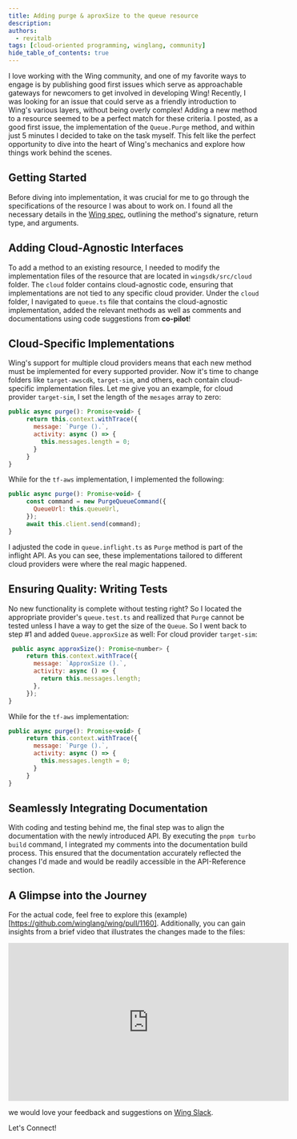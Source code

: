 ```yaml
---
title: Adding purge & aproxSize to the queue resource
description: 
authors: 
  - revitalb
tags: [cloud-oriented programming, winglang, community]
hide_table_of_contents: true
---
```

 
I love working with the Wing community, and one of my favorite ways to engage is by publishing good first issues which serve as approachable gateways for newcomers to get involved in developing Wing! Recently, I was looking for an issue that could serve as a friendly introduction to Wing's various layers, without being overly complex! Adding a new method to a resource seemed to be a perfect match for these criteria. I posted, as a good first issue, the implementation of the `Queue.Purge` method, and within just 5 minutes I decided to take on the task myself. This felt like the perfect opportunity to dive into the heart of Wing's mechanics and explore how things work behind the scenes.

## Getting Started

Before diving into implementation, it was crucial for me to go through the specifications of the resource I was about to work on. I found all the necessary details in the [Wing spec](https://www.winglang.io/docs/standard-library/cloud/bucket), outlining the method's signature, return type, and arguments. 

## Adding Cloud-Agnostic Interfaces

To add a method to an existing resource, I needed to modify the implementation files of the resource that are located in `wingsdk/src/cloud` folder. The `cloud` folder contains cloud-agnostic code, ensuring that implementations are not tied to any specific cloud provider.
Under the `cloud` folder, I navigated to `queue.ts` file that contains the cloud-agnostic implementation, added the relevant methods as well as comments and documentations using code suggestions from **co-pilot**!

## Cloud-Specific Implementations

Wing's support for multiple cloud providers means that each new method must be implemented for every supported provider. Now it's time to change folders like `target-awscdk`, `target-sim`, and others, each contain cloud-specific implementation files. 
Let me give you an example, for cloud provider `target-sim`, I set the length of the `mesages` array to zero:

```js
public async purge(): Promise<void> {
     return this.context.withTrace({
       message: `Purge ().`,
       activity: async () => {
         this.messages.length = 0;
       }
     }
}
```
While for the `tf-aws` implementation, I implemented the following:
```js
public async purge(): Promise<void> {
     const command = new PurgeQueueCommand({
       QueueUrl: this.queueUrl,
     });
     await this.client.send(command);
}
```

I adjusted the code in `queue.inflight.ts` as `Purge` method is part of the inflight API. As you can see, these implementations tailored to different cloud providers were where the real magic happened.

## Ensuring Quality: Writing Tests

No new functionality is complete without testing right? So I located the appropriate provider's `queue.test.ts` and reallized that `Purge` cannot be tested unless I have a way to get the size of the `Queue`. So I went back to step #1 and added `Queue.approxSize` as well:
For cloud provider `target-sim`:

```js
 public async approxSize(): Promise<number> {
     return this.context.withTrace({
       message: `ApproxSize ().`,
       activity: async () => {
         return this.messages.length;
       },
     });
}
```
While for the `tf-aws` implementation:
```js
public async purge(): Promise<void> {
     return this.context.withTrace({
       message: `Purge ().`,
       activity: async () => {
         this.messages.length = 0;
       }
     }
}
```

## Seamlessly Integrating Documentation

With coding and testing behind me, the final step was to align the documentation with the newly introduced API. By executing the `pnpm turbo build` command, I integrated my comments into the documentation build process. This ensured that the documentation accurately reflected the changes I'd made and would be readily accessible in the API-Reference section.

## A Glimpse into the Journey

For the actual code, feel free to explore this (example)[https://github.com/winglang/wing/pull/1160]. Additionally, you can gain insights from a brief video that illustrates the changes made to the files:

<iframe width="560" height="315" src="https://www.youtube.com/embed/y0jG_YKjxPk" title="YouTube video player" frameborder="0" allow="accelerometer; autoplay; clipboard-write; encrypted-media; gyroscope; picture-in-picture; web-share" allowfullscreen></iframe>

we would love your feedback and suggestions on [Wing Slack](https://t.winglang.io/slack).

Let's Connect!

